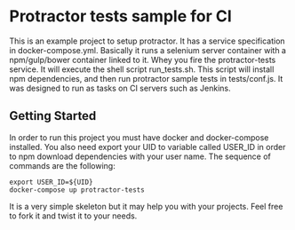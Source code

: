 # Protractor tests sample for CI

This is an example project to setup protractor. It has a service specification in docker-compose.yml.
Basically it runs a selenium server container with a npm/gulp/bower container linked to it. Whey you fire
the protractor-tests service. It will execute the shell script run_tests.sh. This script will install npm dependencies,
and then run protractor sample tests in tests/conf.js. It was designed to run as tasks on CI servers such as Jenkins.

## Getting Started

In order to run this project you must have docker and docker-compose installed. You also need export your UID to variable called USER_ID in order
to npm download dependencies with your user name. The sequence of commands are the following:

```
export USER_ID=${UID}
docker-compose up protractor-tests
```

It is a very simple skeleton but it may help you with your projects. Feel free to fork it and twist it to your needs.